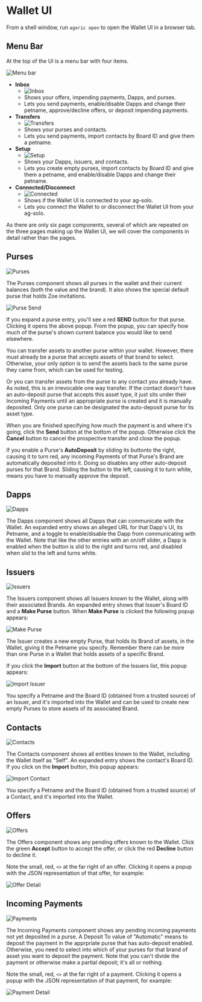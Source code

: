 
# Wallet UI

From a shell window, run `agoric open` to open the Wallet UI in a browser tab.

## Menu Bar

At the top of the UI is a menu bar with four items.

![Menu bar](./assets/0-MenuBar.png)

- **Inbox**
  - ![Inbox](./assets/2-InboxWalletUI.png)
  - Shows your offers, impending payments, Dapps, and purses.
  - Lets you send payments, enable/disable Dapps and change their petname, approve/decline offers, or deposit impending payments.
- **Transfers**
  - ![Transfers](./assets/3-TransfersWalletUI.png)
  - Shows your purses and contacts.
  - Lets you send payments, import contacts by Board ID and give them a petname.
- **Setup**
  - ![Setup](./assets/4-SetupWalletUI.png)
  - Shows your Dapps, issuers, and contacts. 
  - Lets you create empty purses, import contacts by Board ID and give them a petname, and enable/disable Dapps and change their petname.
- **Connected/Disconnect**
  - ![Connected](./assets/5-ConnectWalletUI.png)
  - Shows if the Wallet UI is connected to your ag-solo.
  - Lets you connect the Wallet to or disconnect the Wallet UI from your ag-solo.

As there are only six page components, several of which are repeated on the three pages making up the Wallet UI,
we will cover the components in detail rather than the pages.

## Purses

![Purses](./assets/PursesWalletUI.png)

The Purses component shows all purses in the wallet and their current balances (both the value and the brand).
It also shows the special default purse that holds Zoe invitations.

![Purse Send](./assets/PursesSendWalletUI.png)

If you expand a purse entry, you'll see a red **SEND** button for that purse. Clicking it opens the above
popup. From the popup, you can specify how much of the purse's shown current balance you would like to 
send elsewhere. 

You can transfer assets to another purse within your wallet. However, there must already be a purse that accepts
assets of that brand to select. Otherwise, your only option is to send the assets back to the same purse they came
from, which can be used for testing.

Or you can transfer assets from the purse to any contact you already have. As noted, this is an irrevocable one way
transfer. If the contact doesn't have an auto-deposit purse that accepts this asset type, it just sits under their
Incoming Payments until an appropriate purse is created and it is manually deposited.  Only one purse can be 
designated the auto-deposit purse for its asset type.

When you are finished specifying how much the payment is and where it's going, click the **Send** button at the bottom
of the popup. Otherwise click the **Cancel** button to cancel the prospective transfer and close the popup.

If you enable a Purse's **AutoDeposit** by sliding its buttonto the right, causing it to turn red, any
incoming Payments of that Purse's Brand are automatically deposited into it. Doing so disables any other 
auto-deposit purses for that Brand. Sliding the button to the left, causing it to turn white, means you have
to manually approve the deposit.

## Dapps

![Dapps](./assets/DappsWalletUI.png)

The Dapps component shows all Dapps that can communicate with the Wallet. An expanded entry
shows an alleged URL for that Dapp's UI, its Petname, and a toggle to enable/disable the Dapp
from communicating with the Wallet. Note that like the other entries with an on/off slider,
a Dapp is enabled when the button is slid to the right and turns red, and disabled when slid to the 
left and turns white.

## Issuers

![Issuers](./assets/IssuersWalletUI.png)

The Issuers component shows all Issuers known to the Wallet, along with their associated Brands.
An expanded entry shows that Issuer's Board ID and a **Make Purse** button. When **Make Purse** is
clicked the following popup appears:

![Make Purse](./assets/CreatePurseWalletUI.png)

The Issuer creates a new empty Purse, that holds its Brand of assets, in the Wallet, giving it the Petname
you specify. Remember there can be more than one Purse in a Wallet that holds assets of a specific Brand.

If you click the **Import** button at the bottom of the Issuers list, this popup appears:

![Import Issuer](./assets/ImportIssuerWalletUI.png)

You specify a Petname and the Board ID (obtained from a trusted source) of an Issuer, and it's imported
into the Wallet and can be used to create new empty Purses to store assets of its associated Brand. 

## Contacts

![Contacts](./assets/ContactsWalletUI.png)

The Contacts component shows all entities known to the Wallet, including the Wallet itself as "Self". An
expanded entry shows the contact's Board ID. If you click on the **Import** button, this popup appears:

![Import Contact](./assets/ImportContactWalletUI.png)

You specify a Petname and the Board ID (obtained from a trusted source) of a Contact, and it's imported
into the Wallet. 

## Offers

![Offers](./assets/OffersWalletUI.png)

The Offers component shows any pending offers known to the Wallet. Click the green **Accept** button
to accept the offer, or click the red **Decline** button to decline it.

Note the small, red, `<>` at the far right
of an offer. Clicking it opens a popup with the JSON representation of that offer, for example:

![Offer Detail](./assets/OfferDetailWalletUI.png)

## Incoming Payments

![Payments](./assets/IncomingPaymentWalletUI.png)

The Incoming Payments component shows any pending incoming payments not yet deposited in a purse.
A Deposit To value of "Automatic" means to deposit the payment in the apprpriate purse that has
auto-deposit enabled. Otherwise, you need to select into which of your purses for that brand of asset you
want to deposit the payment. Note that you can't divide the payment or otherwise make a partial
deposit; it's all or nothing. 

Note the small, red, `<>` at the far right
of a payment. Clicking it opens a popup with the JSON representation of that payment, for example:

![Payment Detail](./assets/PaymentDetailWalletUI.png)

